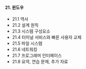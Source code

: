#### 21. 윈도우

- 21.1 역사
- 21.2 설계 원칙
- 21.3 시스템 구성요소
- 21.4 터미널 서비스와 빠른 사용자 교체
- 21.5 파일 시스템
- 21.6 네트워킹
- 21.7 프로그래머 인터페이스
- 21.8 요약, 연습 문제, 추가 자료
